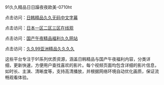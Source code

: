 91久久精品日日躁夜夜欧美-0710ht

点击访问：<a href="https://heiliaoow5kzm.pages.dev">日韩精品久久无码中文字幕</a>

点击访问：<a href="https://heiliao2dmwwy.pages.dev">日本一区二区三区在线观</a>

点击访问：<a href="https://heiliaoll4qsx.pages.dev">国产午夜精品福利久久网站</a>

点击访问：<a href="https://heiliaowzu4ur.pages.dev">久久99亚洲精品久久久久</a>

这些平台专注于91系列优质资源，涵盖日韩精品与国产午夜福利内容，分类详细，更新快速，方便用户查找喜欢的影片。每个视频页面均包含详细的影片信息，如时长、主演、清晰度等，支持高清播放，并根据网络环境自动优化画质，保证流畅观看体验。

<span style="display:none;">[Canonical link](https://github.com/trua20250710/trua20250710 ）</span>
